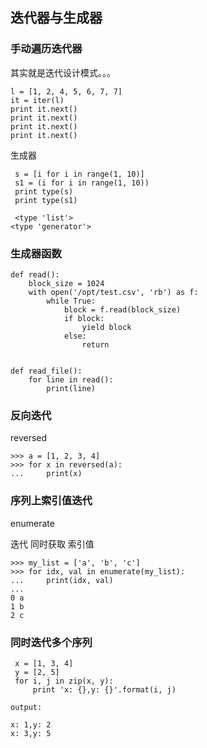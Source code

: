 ## 迭代器与生成器

### 手动遍历迭代器


其实就是迭代设计模式。。。


```
l = [1, 2, 4, 5, 6, 7, 7]
it = iter(l)
print it.next()
print it.next()
print it.next()
print it.next()
```

生成器

```
 s = [i for i in range(1, 10)]
 s1 = (i for i in range(1, 10))
 print type(s)
 print type(s1)

 <type 'list'>
<type 'generator'>
```

### 生成器函数

```
def read():
    block_size = 1024
    with open('/opt/test.csv', 'rb') as f:
        while True:
            block = f.read(block_size)
            if block:
                yield block
            else:
                return


def read_file():
    for line in read():
        print(line)
```

### 反向迭代


reversed

```
>>> a = [1, 2, 3, 4]
>>> for x in reversed(a):
...     print(x)
```

### 序列上索引值迭代

enumerate

迭代 同时获取 索引值

```
>>> my_list = ['a', 'b', 'c']
>>> for idx, val in enumerate(my_list):
...     print(idx, val)
...
0 a
1 b
2 c
```

### 同时迭代多个序列

```
 x = [1, 3, 4]
 y = [2, 5]
 for i, j in zip(x, y):
     print 'x: {},y: {}'.format(i, j)

output:

x: 1,y: 2
x: 3,y: 5
```

